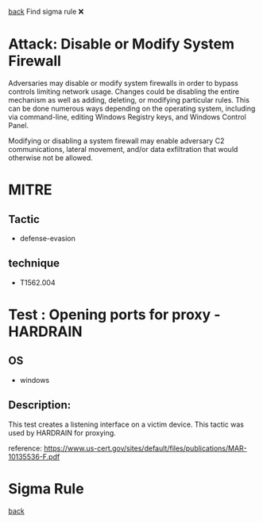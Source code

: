 
[back](../index.md)
Find sigma rule :x: 

# Attack: Disable or Modify System Firewall 

Adversaries may disable or modify system firewalls in order to bypass controls limiting network usage. Changes could be disabling the entire mechanism as well as adding, deleting, or modifying particular rules. This can be done numerous ways depending on the operating system, including via command-line, editing Windows Registry keys, and Windows Control Panel.

Modifying or disabling a system firewall may enable adversary C2 communications, lateral movement, and/or data exfiltration that would otherwise not be allowed. 

# MITRE
## Tactic
  - defense-evasion


## technique
  - T1562.004


# Test : Opening ports for proxy - HARDRAIN
## OS
  - windows


## Description:
This test creates a listening interface on a victim device. This tactic was used by HARDRAIN for proxying.

reference: https://www.us-cert.gov/sites/default/files/publications/MAR-10135536-F.pdf


# Sigma Rule


[back](../index.md)
